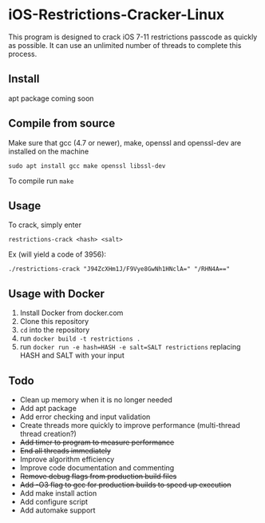 # iOS-Restrictions-Cracker-Linux
This program is designed to crack iOS 7-11 restrictions passcode as quickly as possible. It can use an unlimited number of threads to complete this process.

## Install
apt package coming soon

## Compile from source
Make sure that gcc (4.7 or newer), make, openssl and openssl-dev are installed on the machine

  `sudo apt install gcc make openssl libssl-dev`
  
To compile run 
  `make`

## Usage
To crack, simply enter

`restrictions-crack <hash> <salt>`

Ex (will yield a code of 3956):

`./restrictions-crack "J94ZcXHm1J/F9Vye8GwNh1HNclA=" "/RHN4A=="`

## Usage with Docker
1) Install Docker from docker.com
2) Clone this repository
3) `cd` into the repository
4) run `docker build -t restrictions .`
5) run `docker run -e hash=HASH -e salt=SALT restrictions` replacing HASH and SALT with your input


## Todo
- Clean up memory when it is no longer needed
- Add apt package
- Add error checking and input validation
- Create threads more quickly to improve performance (multi-thread thread creation?)
- <s>Add timer to program to measure performance</s>
- <s>End all threads immediately</s>
- Improve algorithm efficiency
- Improve code documentation and commenting
- <s>Remove debug flags from production build files</s>
- <s>Add -O3 flag to gcc for production builds to speed up execution</s>
- Add make install action
- Add configure script
- Add automake support

